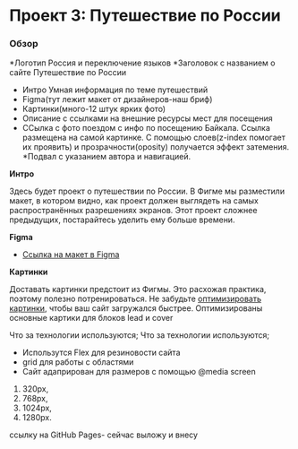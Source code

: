 # Проект 3: Путешествие по России

### Обзор
*Логотип Россия и переключение языков
*Заголовок с названием о сайте  Путешествие по России
* Интро Умная информация по теме путешествий
* Figma(тут лежит макет от дизайнеров-наш бриф)
* Картинки(много-12 штук  ярких фото)
* Описание с ссылками на внешние ресурсы мест для посещения
* ССылка с фото поездом с инфо по посещению Байкала. Ссылка размещена на самой картинке.
С помощью слоев(z-index помогает их проявить) и прозрачности(oposity) получается эффект затемения.
  *Подвал с указанием автора и навигацией.


**Интро**

Здесь будет проект о путешествии по России.
В Фигме мы разместили макет, в котором видно, как проект должен выглядеть на самых распространённых разрешениях экранов.
Этот проект сложнее предыдущих, постарайтесь уделить ему больше времени.

**Figma**

* [Ссылка на макет в Figma](https://www.figma.com/file/5S2WSbEFL6awjVWJ0NWL8Q/Sprint-3_-Russia-_-desktop-mobile?node-id=28503%3A0)

**Картинки**

Доставать картинки предстоит из Фигмы. Это расхожая практика, поэтому полезно потренироваться.
Не забудьте [оптимизировать картинки](https://tinypng.com/), чтобы ваш сайт загружался быстрее.
Оптимизированы основные картики для блоков  lead и cover

Что за технологии используются;
Что за технологии используются;
* Использутся Flex для резиновости сайта 
* grid для работы с областями
* Сайт адаприрован для размеров с помощью @media screen
1. 320px,
2. 768px,
3. 1024px,
4. 1280px.

ссылку на GitHub Pages- сейчас выложу и внесу
